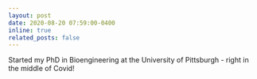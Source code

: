 ```yaml
---
layout: post
date: 2020-08-20 07:59:00-0400
inline: true
related_posts: false
---
```


Started my PhD in Bioengineering at the University of Pittsburgh - right in the middle of Covid!
